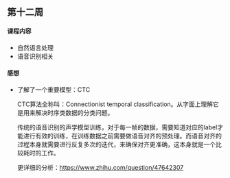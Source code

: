 ## 第十二周

#### 课程内容

- 自然语言处理
- 语音识别相关

#### 感想

- 了解了一个重要模型：CTC

  CTC算法全称叫：Connectionist temporal classification。从字面上理解它是用来解决时序类数据的分类问题。

  传统的语音识别的声学模型训练，对于每一帧的数据，需要知道对应的label才能进行有效的训练，在训练数据之前需要做语音对齐的预处理。而语音对齐的过程本身就需要进行反复多次的迭代，来确保对齐更准确，这本身就是一个比较耗时的工作。

  更详细的分析：https://www.zhihu.com/question/47642307
